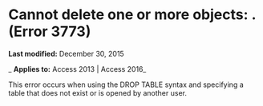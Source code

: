 
# Cannot delete one or more objects: <name>. (Error 3773)

 **Last modified:** December 30, 2015

 _ **Applies to:** Access 2013 | Access 2016_

This error occurs when using the DROP TABLE syntax and specifying a table that does not exist or is opened by another user.

